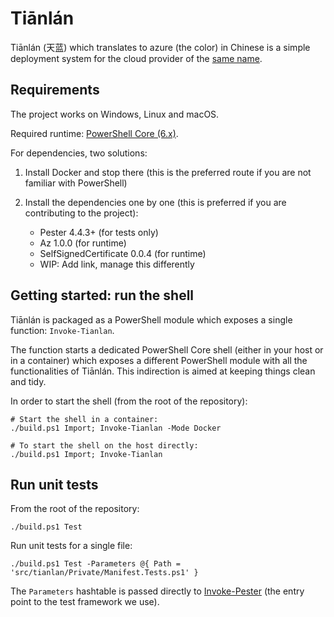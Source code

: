 # Tiānlán

Tiānlán (天蓝) which translates to azure (the color) in Chinese is a simple
deployment system for the cloud provider of the [same name](https://azure.microsoft.com/en-us/).

## Requirements

The project works on Windows, Linux and macOS.

Required runtime: [PowerShell Core (6.x)](https://github.com/PowerShell/PowerShell).

For dependencies, two solutions:

1. Install Docker and stop there (this is the preferred route if you are not familiar with PowerShell)

2. Install the dependencies one by one (this is preferred if you are contributing to the project):

   - Pester 4.4.3+ (for tests only)
   - Az 1.0.0 (for runtime)
   - SelfSignedCertificate 0.0.4 (for runtime)
   - WIP: Add link, manage this differently

## Getting started: run the shell

Tiānlán is packaged as a PowerShell module which exposes a single function: `Invoke-Tianlan`.

The function starts a dedicated PowerShell Core shell (either in your host or in a container) which
exposes a different PowerShell module with all the functionalities of Tiānlán. This indirection is
aimed at keeping things clean and tidy.

In order to start the shell (from the root of the repository):

``` PS
# Start the shell in a container:
./build.ps1 Import; Invoke-Tianlan -Mode Docker

# To start the shell on the host directly:
./build.ps1 Import; Invoke-Tianlan
```

## Run unit tests

From the root of the repository:

``` PS
./build.ps1 Test
```

Run unit tests for a single file:

``` PS
./build.ps1 Test -Parameters @{ Path = 'src/tianlan/Private/Manifest.Tests.ps1' }
```

The `Parameters` hashtable is passed directly to [Invoke-Pester](https://github.com/pester/Pester/wiki/Invoke-Pester) (the entry point to the test framework we use).
